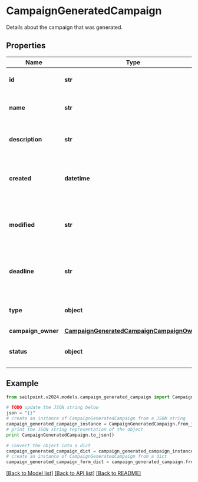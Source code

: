 # CampaignGeneratedCampaign

Details about the campaign that was generated.

## Properties

Name | Type | Description | Notes
------------ | ------------- | ------------- | -------------
**id** | **str** | The unique ID of the campaign. | 
**name** | **str** | Human friendly name of the campaign. | 
**description** | **str** | Extended description of the campaign. | 
**created** | **datetime** | The date and time the campaign was created. | 
**modified** | **str** | The date and time the campaign was last modified. | [optional] 
**deadline** | **str** | The date and time when the campaign must be finished by. | [optional] 
**type** | **object** | The type of campaign that was generated. | 
**campaign_owner** | [**CampaignGeneratedCampaignCampaignOwner**](CampaignGeneratedCampaignCampaignOwner.md) |  | 
**status** | **object** | The current status of the campaign. | 

## Example

```python
from sailpoint.v2024.models.campaign_generated_campaign import CampaignGeneratedCampaign

# TODO update the JSON string below
json = "{}"
# create an instance of CampaignGeneratedCampaign from a JSON string
campaign_generated_campaign_instance = CampaignGeneratedCampaign.from_json(json)
# print the JSON string representation of the object
print CampaignGeneratedCampaign.to_json()

# convert the object into a dict
campaign_generated_campaign_dict = campaign_generated_campaign_instance.to_dict()
# create an instance of CampaignGeneratedCampaign from a dict
campaign_generated_campaign_form_dict = campaign_generated_campaign.from_dict(campaign_generated_campaign_dict)
```
[[Back to Model list]](../README.md#documentation-for-models) [[Back to API list]](../README.md#documentation-for-api-endpoints) [[Back to README]](../README.md)


